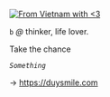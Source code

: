 [![From Vietnam with <3](https://raw.githubusercontent.com/webuild-community/badge/master/svg/love.svg)](https://webuild.community) 

`b` *@* thinker, life lover.

Take the chance

*`Something`*

→ https://duysmile.com

